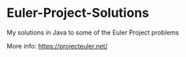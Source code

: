 # Euler-Project-Solutions
My solutions in Java to some of the Euler Project problems

More info: https://projecteuler.net/
